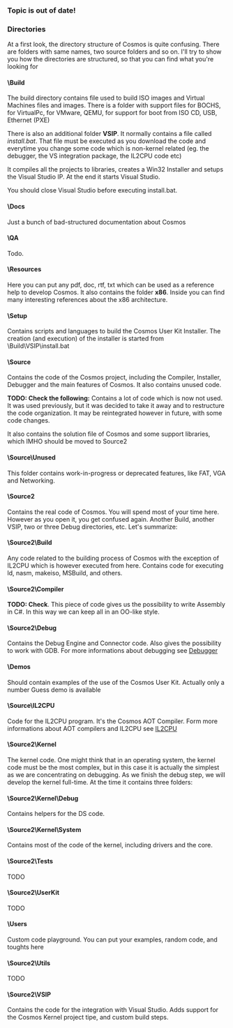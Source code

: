 ﻿

### Topic is out of date!

### Directories

At a first look, the directory structure of Cosmos is quite confusing. There
are folders with same names, two source folders and so on. I'll try to show
you how the directories are structured, so that you can find what you're
looking for

#### \Build

The build directory contains file used to build ISO images and Virtual
Machines files and images. There is a folder with support files for BOCHS, for
VirtualPc, for VMware, QEMU, for support for boot from ISO CD, USB, Ethernet
(PXE)

There is also an additional folder **VSIP**. It normally contains a file
called _install.bat_. That file must be executed as you download the code and
everytime you change some code which is non-kernel related (eg. the debugger,
the VS integration package, the IL2CPU code etc)

It compiles all the projects to libraries, creates a Win32 Installer and
setups the Visual Studio IP. At the end it starts Visual Studio.

You should close Visual Studio before executing install.bat.

#### \Docs

Just a bunch of bad-structured documentation about Cosmos

#### \QA

Todo.

#### \Resources

Here you can put any pdf, doc, rtf, txt which can be used as a reference help
to develop Cosmos. It also contains the folder **x86**. Inside you can find
many interesting references about the x86 architecture.

#### \Setup

Contains scripts and languages to build the Cosmos User Kit Installer. The
creation (and execution) of the installer is started from
\Build\VSIP\install.bat

#### \Source

Contains the code of the Cosmos project, including the Compiler, Installer, Debugger and the main features of Cosmos. It also contains unused code.

**TODO: Check the following:** Contains a lot of code which is now not used. It was used previously, but it was decided to take it away and to restructure the code organization. It may be reintegrated however in future, with some code changes.

It also contains the solution file of Cosmos and some support libraries, which
IMHO should be moved to Source2

#### \Source\Unused

This folder contains work-in-progress or deprecated features, like FAT, VGA and Networking.

#### \Source2

Contains the real code of Cosmos. You will spend most of your time here.
However as you open it, you get confused again. Another Build, another VSIP,
two or three Debug directories, etc. Let's summarize:

#### \Source2\Build

Any code related to the building process of Cosmos with the exception of
IL2CPU which is however executed from here. Contains code for executing ld,
nasm, makeiso, MSBuild, and others.

#### \Source2\Compiler

**TODO: Check**. This piece of code gives us the possibility to write Assembly in C#. In this way we can keep all in an OO-like style.

#### \Source2\Debug

Contains the Debug Engine and Connector code. Also gives the possibility to
work with GDB. For more informations about debugging see
[Debugger](debugger.htm)

#### \Demos

Should contain examples of the use of the Cosmos User Kit. Actually only a
number Guess demo is available

#### \Source\IL2CPU

Code for the IL2CPU program. It's the Cosmos AOT Compiler. Form more
informations about AOT compilers and IL2CPU see [IL2CPU](il2cpu.htm)

#### \Source2\Kernel

The kernel code. One might think that in an operating system, the kernel code
must be the most complex, but in this case it is actually the simplest as we
are concentrating on debugging. As we finish the debug step, we will develop
the kernel full-time. At the time it contains three folders:

#### \Source2\Kernel\Debug

Contains helpers for the DS code.

#### \Source2\Kernel\System

Contains most of the code of the kernel, including drivers and the core.

#### \Source2\Tests

TODO

#### \Source2\UserKit

TODO

#### \Users

Custom code playground. You can put your examples, random code, and toughts
here

#### \Source2\Utils

TODO

#### \Source2\VSIP

Contains the code for the integration with Visual Studio. Adds support for the
Cosmos Kernel project tipe, and custom build steps.


